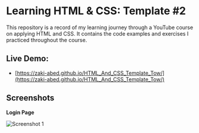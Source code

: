 # Learning HTML & CSS: Template #2

This repository is a record of my learning journey through a YouTube course on applying HTML and CSS. It contains the code examples and exercises I practiced throughout the course.

## Live Demo:
- [https://zaki-abed.github.io/HTML_And_CSS_Template_Tow/](https://zaki-abed.github.io/HTML_And_CSS_Template_Tow/)

## Screenshots
**Login Page**

![Screenshot 1](image/demo.png)
